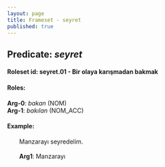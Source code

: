 ```yaml
---
layout: page
title: Frameset - seyret
published: true
---
```

<h2>Predicate: <i>seyret</i></h2>
<h4>Roleset id: seyret.01 - Bir olaya karışmadan bakmak<br>
<h4>Roles:</h4>
<b>Arg-0</b>: <i>bakan</i>  (NOM) <br>
<b>Arg-1</b>: <i>bakılan</i>  (NOM_ACC) <br>
<h4>Example:</h4>
&emsp;&emsp;Manzarayı seyredelim.<br><br>
&emsp;&emsp;<b>Arg1</b>:  Manzarayı<br>

